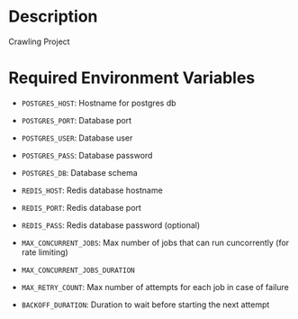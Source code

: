 # Description

Crawling Project

# Required Environment Variables

- `POSTGRES_HOST`: Hostname for postgres db
- `POSTGRES_PORT`: Database port
- `POSTGRES_USER`: Database user
- `POSTGRES_PASS`: Database password
- `POSTGRES_DB`: Database schema

- `REDIS_HOST`: Redis database hostname
- `REDIS_PORT`: Redis database port
- `REDIS_PASS`: Redis database password (optional)

- `MAX_CONCURRENT_JOBS`: Max number of jobs that can run cuncorrently (for rate limiting)
- `MAX_CONCURRENT_JOBS_DURATION`

- `MAX_RETRY_COUNT`: Max number of attempts for each job in case of failure
- `BACKOFF_DURATION`: Duration to wait before starting the next attempt
